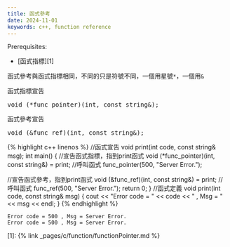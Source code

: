 ```yaml
---
title: 函式參考
date: 2024-11-01
keywords: c++, function reference
---
```


Prerequisites:

- [函式指標][1]

函式參考與函式指標相同，不同的只是符號不同，一個用星號`*`，一個用`&`

函式指標宣告
<pre>
void (<span class="markline">*</span>func_pointer)(int, const string&);
</pre>

函式參考宣告
<pre>
void (<span class="markline">&</span>func_ref)(int, const string&);
</pre>

{% highlight c++ linenos %}
//函式宣告
void print(int code, const string& msg);
int main() {
  //宣告函式指標，指到print函式
  void (*func_pointer)(int, const string&) = print;
  //呼叫函式
  func_pointer(500, "Server Error.");
  
  //宣告函式參考，指到print函式
  void (&func_ref)(int, const string&) = print;
  //呼叫函式
  func_ref(500, "Server Error.");
  return 0;
}
//函式定義
void print(int code, const string& msg) {
  cout << "Error code = " << code << " , Msg = " << msg << endl;
}
{% endhighlight %}

```
Error code = 500 , Msg = Server Error.
Error code = 500 , Msg = Server Error.
```

[1]: {% link _pages/c/function/functionPointer.md %}